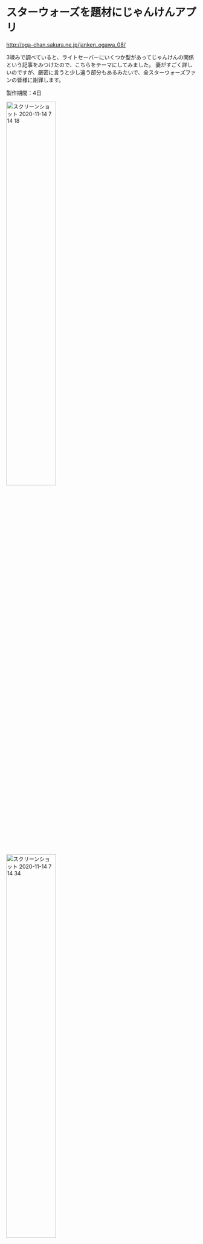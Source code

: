 # スターウォーズを題材にじゃんけんアプリ

http://oga-chan.sakura.ne.jp/janken_ogawa_08/

3竦みで調べていると、ライトセーバーにいくつか型があってじゃんけんの関係という記事をみつけたので、こちらをテーマにしてみました。
妻がすごく詳しいのですが、厳密に言うと少し違う部分もあるみたいで、全スターウォーズファンの皆様に謝罪します。

製作期間：4日

<img width="51%" alt="スクリーンショット 2020-11-14 7 14 18" src="https://user-images.githubusercontent.com/70194652/99126267-2a5ae480-2649-11eb-8bb8-5c003205b3d0.png">
<img width="51%" alt="スクリーンショット 2020-11-14 7 14 34" src="https://user-images.githubusercontent.com/70194652/99126276-2fb82f00-2649-11eb-84b8-854b0c4ab966.png">
<img width="51%" alt="スクリーンショット 2020-11-14 7 14 58" src="https://user-images.githubusercontent.com/70194652/99126281-321a8900-2649-11eb-97f3-6d55b798dd91.png">


## トップページ 
裏側で、次の画面の画像を予め読み込む処理をしています。
オープニング・ハンバーガーメニュー・背景は全て公開されている物から拝借しました。

## プレイヤーセレクト
今回、じゃんけんの手を選ぶ画面と、結果を表示する画面でデータを持ち運びたかったので、キャラクターをクリックした時に、ストレージに誰を選んだかという情報を保存しています。

ライトセーバーのエフェクトも公開されているものです。
スターウォーズは世界中でファンが多いので様々なCSSやJSを用いたサンプルがありました。ありがたい...

処理としては、画像をクリック → 画像の差し替え、隠しチェックボックスにチェックを入れてライトセーバー発動

状態を初期化したり、押してはいけないボタンの状態操作のコードが長くなってしまったので大変でした。

うちの奥さんにはアナキンのライトセーバーが短いと怒られました

## じゃんけん画面
直接このページに訪問した場合（キャラを選択していない状態）は、トップページへ飛んでもらうように設定

敵の画像はループです。「シャッフル」「同じ画像が連続で出ない」にチャレンジしようとしたのですが、また違う課題でやってみたいです。

ホバーすると止まるようになっているので、お気に入りのキャラクターがいる方は探してみてください。

じゃんけんの部分は愚直にjQueryで画像の差し替えや文字の差し替えとクラス操作をしています。あいこの時はストームトルーパーが出ますので、もう一回ボタンを押してください。

## まとめ

キャラクターを配列で持ったり、処理を関数でまとめたりといったところを次回はがんばりたいです。


